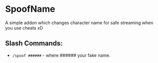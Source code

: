 # SpoofName
A simple addon which changes character name for safe streaming when you use cheats xD
## Slash Commands:
+ `/spoof ######` - where ###### your fake name.
